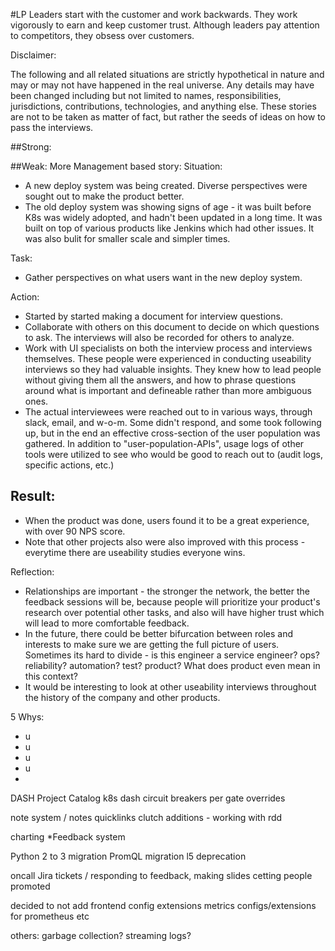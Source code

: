 
#LP
Leaders start with the customer and work backwards. They work vigorously to earn and keep customer trust. Although leaders pay attention to competitors, they obsess over customers.


Disclaimer:

The following and all related situations are strictly hypothetical in nature and may or may not have happened in the real universe. Any details may have been changed including but not limited to names, responsibilities, jurisdictions, contributions, technologies, and anything else. These stories are not to be taken as matter of fact, but rather the seeds of ideas on how to pass the interviews.

##Strong:

##Weak:
More Management based story:
Situation:
- A new deploy system was being created. Diverse perspectives were sought out to make the product better.
- The old deploy system was showing signs of age - it was built before K8s was widely adopted, and hadn't been updated in a long time. It was built on top of various products like Jenkins which had other issues. It was also bulit for smaller scale and simpler times.
  
Task:
- Gather perspectives on what users want in the new deploy system.

Action:
- Started by started making a document for interview questions.
- Collaborate with others on this document to decide on which questions to ask. The interviews will also be recorded for others to analyze.
- Work with UI specialists on both the interview process and interviews themselves. These people were experienced in conducting useability interviews so they had valuable insights. They knew how to lead people without giving them all the answers, and how to phrase questions around what is important and defineable rather than more ambiguous ones.
- The actual interviewees were reached out to in various ways, through slack, email, and w-o-m. Some didn't respond, and some took following up, but in the end an effective cross-section of the user population was gathered. In addition to "user-population-APIs", usage logs of other tools were utilized to see who would be good to reach out to (audit logs, specific actions, etc.)

Result:
- 
- When the product was done, users found it to be a great experience, with over 90 NPS score.
- Note that other projects also were also improved with this process - everytime there are useability studies everyone wins.

Reflection:

- Relationships are important - the stronger the network, the better the feedback sessions will be, because people will prioritize your product's research over potential other tasks, and also will have higher trust which will lead to more comfortable feedback.
- In the future, there could be better bifurcation between roles and interests to make sure we are getting the full picture of users. Sometimes its hard to divide - is this engineer a service engineer? ops? reliability? automation? test? product? What does product even mean in this context?
- It would be interesting to look at other useability interviews throughout the history of the company and other products.

5 Whys:
- u
- u
- u
- u
- 



DASH
Project Catalog
k8s dash
circuit breakers
per gate overrides

note system / notes
quicklinks
clutch additions - working with rdd

charting
*Feedback system

Python 2 to 3 migration
PromQL migration
l5 deprecation

oncall
Jira tickets / responding to feedback, making slides
cetting people promoted

decided to not add frontend config extensions
metrics configs/extensions for prometheus etc

others:
garbage collection?
streaming logs?
